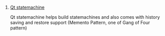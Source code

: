  1. [Qt statemachine](https://doc.qt.io/qt-5/statemachine-api.html)
    
    Qt statemachine helps build statemachines and also comes with history saving and restore support (Memento Pattern, one of Gang of Four pattern)

